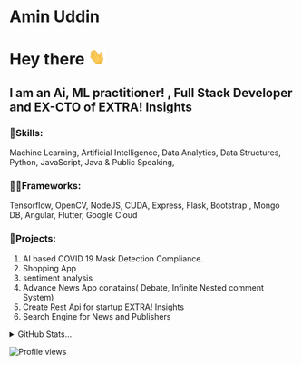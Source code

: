# Amin Uddin


<h1> Hey there <img src="https://raw.githubusercontent.com/ABSphreak/ABSphreak/master/gifs/Hi.gif" width="30px"></h1>
<h2> I am an Ai,  ML practitioner! , Full Stack Developer and EX-CTO of EXTRA! Insights</h2>

### 📜Skills:
 Machine Learning, Artificial Intelligence, Data Analytics, Data Structures, Python,  JavaScript, Java  & Public Speaking,
 
### 👨‍💻Frameworks:
Tensorflow, OpenCV, NodeJS, CUDA, Express, Flask, Bootstrap , Mongo DB,   Angular, Flutter, Google Cloud

### 🤖Projects:
1. AI based COVID 19 Mask Detection Compliance.      
2. Shopping  App
3. sentiment analysis
4. Advance News App conatains( Debate, Infinite Nested comment System)
5. Create Rest Api for startup EXTRA! Insights
6. Search Engine for News and Publishers


<details>
  <summary>GitHub Stats...</summary>
  <img src="https://github-readme-stats.vercel.app/api?username=amide-inc&show_icons=true&count_private=true&theme=dark" />
</details>
 


![Profile views](https://gpvc.arturio.dev/amide-inc) 
 


